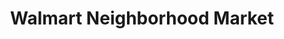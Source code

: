 ---
title: "Walmart Neighborhood Market"
url: /bellevue/walmart-neighborhood-market/
shop: Supermarkt
---